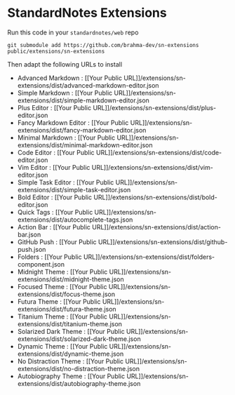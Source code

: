 # StandardNotes Extensions

Run this code in your `standardnotes/web` repo

    git submodule add https://github.com/brahma-dev/sn-extensions public/extensions/sn-extensions

Then adapt the following URLs to install

- Advanced Markdown : [[Your Public URL]]/extensions/sn-extensions/dist/advanced-markdown-editor.json
- Simple Markdown : [[Your Public URL]]/extensions/sn-extensions/dist/simple-markdown-editor.json
- Plus Editor : [[Your Public URL]]/extensions/sn-extensions/dist/plus-editor.json
- Fancy Markdown Editor : [[Your Public URL]]/extensions/sn-extensions/dist/fancy-markdown-editor.json
- Minimal Markdown : [[Your Public URL]]/extensions/sn-extensions/dist/minimal-markdown-editor.json
- Code Editor : [[Your Public URL]]/extensions/sn-extensions/dist/code-editor.json
- Vim Editor : [[Your Public URL]]/extensions/sn-extensions/dist/vim-editor.json
- Simple Task Editor : [[Your Public URL]]/extensions/sn-extensions/dist/simple-task-editor.json
- Bold Editor : [[Your Public URL]]/extensions/sn-extensions/dist/bold-editor.json
- Quick Tags : [[Your Public URL]]/extensions/sn-extensions/dist/autocomplete-tags.json
- Action Bar : [[Your Public URL]]/extensions/sn-extensions/dist/action-bar.json
- GitHub Push : [[Your Public URL]]/extensions/sn-extensions/dist/github-push.json
- Folders : [[Your Public URL]]/extensions/sn-extensions/dist/folders-component.json
- Midnight Theme : [[Your Public URL]]/extensions/sn-extensions/dist/midnight-theme.json
- Focused Theme : [[Your Public URL]]/extensions/sn-extensions/dist/focus-theme.json
- Futura Theme : [[Your Public URL]]/extensions/sn-extensions/dist/futura-theme.json
- Titanium Theme : [[Your Public URL]]/extensions/sn-extensions/dist/titanium-theme.json
- Solarized Dark Theme : [[Your Public URL]]/extensions/sn-extensions/dist/solarized-dark-theme.json
- Dynamic Theme : [[Your Public URL]]/extensions/sn-extensions/dist/dynamic-theme.json
- No Distraction Theme : [[Your Public URL]]/extensions/sn-extensions/dist/no-distraction-theme.json
- Autobiography Theme : [[Your Public URL]]/extensions/sn-extensions/dist/autobiography-theme.json
